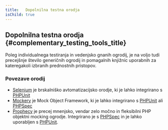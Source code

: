 ```yaml
---
title:   Dopolnilna testna orodja
isChild: true
---
```


## Dopolnilna testna orodja {#complementary_testing_tools_title}

Poleg individualnega testiranja in vedenjsko gnanih ogrodij, je na voljo tudi precejšnje število generičnih ogrodij in pomagalnih knjižnic uporabnih
za kateregakoli izbranih prednostnih pristopov.

### Povezave orodij

* [Selenium](http://seleniumhq.org/) je brskalniško avtomatizacijsko orodje, ki je lahko integrirano s [PHPUnit](http://phpunit.de/manual/current/en/selenium.html)
* [Mockery](https://github.com/padraic/mockery) je Mock Object Framework, ki je lahko integrirano s [PHPUnit](http://phpunit.de/) ali [PHPSpec](http://www.phpspec.net/)
* [Prophecy](https://github.com/phpspec/prophecy) je precej mnenjsko, vendar zelo močno in fleksibilni PHP objektni mocking ogrodje. Integrirano je s [PHPSpec](http://www.phpspec.net/) in je lahko uporabljen s [PHPUnit](http://phpunit.de/).
